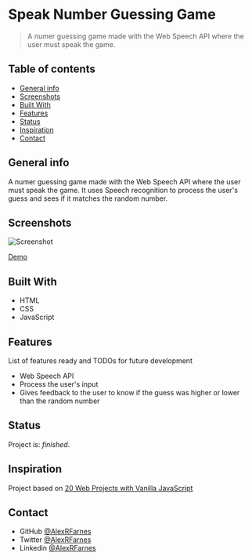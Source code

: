 # Speak Number Guessing Game

> A numer guessing game made with the Web Speech API where the user must speak the game.

## Table of contents

- [General info](#general-info)
- [Screenshots](#screenshots)
- [Built With](#built-with)
- [Features](#features)
- [Status](#status)
- [Inspiration](#inspiration)
- [Contact](#contact)

## General info

A numer guessing game made with the Web Speech API where the user must speak the game. It uses Speech recognition to process the user's guess and sees if it matches the random number.

## Screenshots

![Screenshot](https://user-images.githubusercontent.com/57517804/115824684-e4494e80-a43a-11eb-9976-aede998730a7.png)

[Demo](https://upbeat-fermat-fa3825.netlify.app)

## Built With

- HTML
- CSS
- JavaScript

## Features

List of features ready and TODOs for future development

- Web Speech API
- Process the user's input
- Gives feedback to the user to know if the guess was higher or lower than the random number

## Status

Project is: _finished_.

## Inspiration

Project based on [20 Web Projects with Vanilla JavaScript](https://www.udemy.com/course/web-projects-with-vanilla-javascript/)

## Contact

- GitHub [@AlexRFarnes](https://github.com/AlexRFarnes)
- Twitter [@AlexRFarnes](https://twitter.com/alexrfarnes)
- Linkedin [@AlexRFarnes](https://www.linkedin.com/in/alexrfarnes/)
